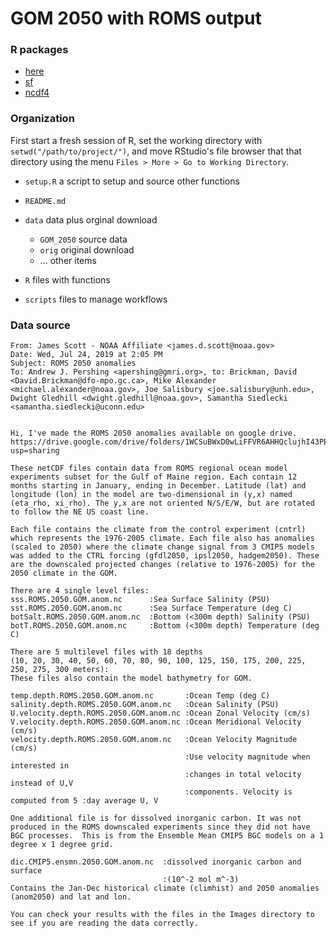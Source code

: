 # GOM 2050 with ROMS output

### R packages

+ [here](https://cran.r-project.org/package=here)
+ [sf](https://cran.r-project.org/package=sf)
+ [ncdf4](https://cran.r-project.org/package=ncdf4)

### Organization

First start a fresh session of R, set the working directory with `setwd("/path/to/project/")`, and move RStudio's file browser that that directory using the menu `Files > More > Go to Working Directory`.


* `setup.R` a script to setup and source other functions

* `README.md`

* `data` data plus orginal download
    + `GOM_2050` source data
    + `orig` original download
    + ... other items
  
* `R` files with functions

* `scripts` files to manage workflows

### Data source

```
From: James Scott - NOAA Affiliate <james.d.scott@noaa.gov>
Date: Wed, Jul 24, 2019 at 2:05 PM
Subject: ROMS 2050 anomalies
To: Andrew J. Pershing <apershing@gmri.org>, to: Brickman, David <David.Brickman@dfo-mpo.gc.ca>, Mike Alexander <michael.alexander@noaa.gov>, Joe Salisbury <joe.salisbury@unh.edu>, Dwight Gledhill <dwight.gledhill@noaa.gov>, Samantha Siedlecki <samantha.siedlecki@uconn.edu>


Hi, I've made the ROMS 2050 anomalies available on google drive.
https://drive.google.com/drive/folders/1WCSuBWxD0wLiFFVR6AHHQclujhI43PE4?usp=sharing

These netCDF files contain data from ROMS regional ocean model experiments subset for the Gulf of Maine region. Each contain 12 months starting in January, ending in December. Latitude (lat) and longitude (lon) in the model are two-dimensional in (y,x) named (eta_rho, xi_rho). The y,x are not oriented N/S/E/W, but are rotated to follow the NE US coast line.

Each file contains the climate from the control experiment (cntrl) which represents the 1976-2005 climate. Each file also has anomalies (scaled to 2050) where the climate change signal from 3 CMIP5 models was added to the CTRL forcing (gfdl2050, ipsl2050, hadgem2050). These are the downscaled projected changes (relative to 1976-2005) for the 2050 climate in the GOM.

There are 4 single level files:
sss.ROMS.2050.GOM.anom.nc      :Sea Surface Salinity (PSU)
sst.ROMS.2050.GOM.anom.nc      :Sea Surface Temperature (deg C)
botSalt.ROMS.2050.GOM.anom.nc  :Bottom (<300m depth) Salinity (PSU) 
botT.ROMS.2050.GOM.anom.nc     :Bottom (<300m depth) Temperature (deg C)

There are 5 multilevel files with 18 depths 
(10, 20, 30, 40, 50, 60, 70, 80, 90, 100, 125, 150, 175, 200, 225, 250, 275, 300 meters):
These files also contain the model bathymetry for GOM.

temp.depth.ROMS.2050.GOM.anom.nc       :Ocean Temp (deg C)
salinity.depth.ROMS.2050.GOM.anom.nc   :Ocean Salinity (PSU)
U.velocity.depth.ROMS.2050.GOM.anom.nc :Ocean Zonal Velocity (cm/s)
V.velocity.depth.ROMS.2050.GOM.anom.nc :Ocean Meridional Velocity (cm/s)
velocity.depth.ROMS.2050.GOM.anom.nc   :Ocean Velocity Magnitude (cm/s) 
                                       :Use velocity magnitude when interested in 
                                       :changes in total velocity instead of U,V 
                                       :components. Velocity is computed from 5 :day average U, V

One additional file is for dissolved inorganic carbon. It was not produced in the ROMS downscaled experiments since they did not have BGC processes.  This is from the Ensemble Mean CMIP5 BGC models on a 1 degree x 1 degree grid.

dic.CMIP5.ensmn.2050.GOM.anom.nc  :dissolved inorganic carbon and surface
                                  :(10^-2 mol m^-3)  
Contains the Jan-Dec historical climate (climhist) and 2050 anomalies (anom2050) and lat and lon.

You can check your results with the files in the Images directory to see if you are reading the data correctly.
```
